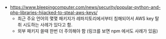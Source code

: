 - https://www.bleepingcomputer.com/news/security/popular-python-and-php-libraries-hijacked-to-steal-aws-keys/
  - 최근 주요 언어의 몇몇 패키지가 레파지토리에서부터 침해되어서 AWS key 탈취 시도하는 사례가 있다고 함.
  - 외부 패키지 쓸때 한번 더 주의해야 함 (링크를 보면 npm 에서도 사례가 있음)
